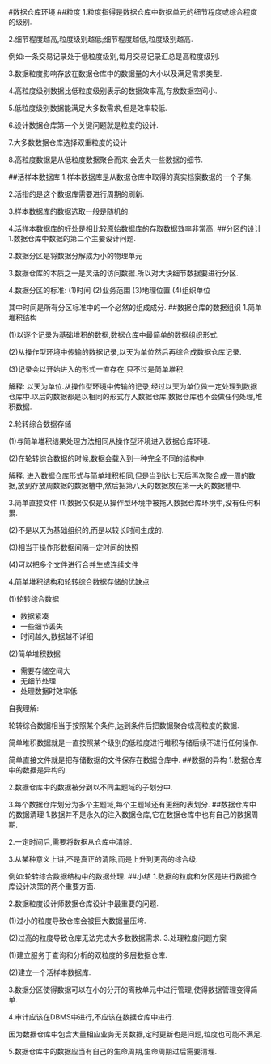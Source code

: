 #数据仓库环境
##粒度
1.粒度指得是数据仓库中数据单元的细节程度或综合程度的级别.

2.细节程度越高,粒度级别越低;细节程度越低,粒度级别越高.
	
例如:一条交易记录处于低粒度级别,每月交易记录汇总是高粒度级别.

3.数据粒度影响存放在数据仓库中的数据量的大小以及满足需求类型.
	
4.高粒度级别数据比低粒度级别表示的数据效率高,存放数据空间小.
	
5.低粒度级别数据能满足大多数需求,但是效率较低.
	
6.设计数据仓库第一个关键问题就是粒度的设计.
	
7.大多数数据仓库选择双重粒度的设计
	
8.高粒度数据是从低粒度数据聚合而来,会丢失一些数据的细节.

##活样本数据库
1.样本数据库是从数据仓库中取得的真实档案数据的一个子集.

2.活指的是这个数据库需要进行周期的刷新.

3.样本数据库的数据选取一般是随机的.

4.活样本数据库的好处是相比较原始数据库的存取数据效率非常高.
##分区的设计
1.数据仓库中数据的第二个主要设计问题.
	
2.数据分区是将数据分解成为小的物理单元
	
3.数据仓库的本质之一是灵活的访问数据.所以对大块细节数据要进行分区.
	
4.数据分区的标准:
		(1)时间
		(2)业务范围
		(3)地理位置
		(4)组织单位
	  
  其中时间是所有分区标准中的一个必然的组成成分.
##数据仓库的数据组织
1.简单堆积结构
	
(1)以逐个记录为基础堆积的数据,数据仓库中最简单的数据组织形式.
	
(2)从操作型环境中传输的数据记录,以天为单位然后再综合成数据仓库记录.

(3)记录会以开始进入的形式一直存在,只不过是简单堆积.
	
解释:
	以天为单位.从操作型环境中传输的记录,经过以天为单位做一定处理到数据仓库中.以后的数据都是以相同的形式存入数据仓库,数据仓库也不会做任何处理,堆积数据.
	
2.轮转综合数据存储
	  
(1)与简单堆积结果处理方法相同从操作型环境进入数据仓库环境.

(2)在轮转综合数据的时候,数据会载入到一种完全不同的结构中.

解释:
进入数据仓库形式与简单堆积相同,但是当到达七天后再次聚合成一周的数据,放到存放周数据的数据槽中,然后把第八天的数据放在第一天的数据槽中.
	
3.简单直接文件
(1)数据仅仅是从操作型环境中被拖入数据仓库环境中,没有任何积累.

(2)不是以天为基础组织的,而是以较长时间生成的.

(3)相当于操作形数据间隔一定时间的快照
	  
(4)可以把多个文件进行合并生成连续文件
	
4.简单堆积结构和轮转综合数据存储的优缺点
		
(1)轮转综合数据
	
* 数据紧凑
* 一些细节丢失
* 时间越久,数据越不详细
		
(2)简单堆积数据

* 需要存储空间大
* 无细节处理
* 处理数据时效率低
	 
自我理解:

轮转综合数据相当于按照某个条件,达到条件后把数据聚合成高粒度的数据.

简单堆积数据就是一直按照某个级别的低粒度进行堆积存储后续不进行任何操作.

简单直接文件就是把存储数据的文件保存在数据仓库中.
##数据的异构
1.数据仓库中的数据是异构的.
	
2.数据仓库中的数据被分到以不同主题域的子划分中.
	
3.每个数据仓库划分为多个主题域,每个主题域还有更细的表划分.
##数据仓库中的数据清理
1.数据并不是永久的注入数据仓库,它在数据仓库中也有自己的数据周期.

2.一定时间后,需要将数据从仓库中清除.

3.从某种意义上讲,不是真正的清除,而是上升到更高的综合级.
	
例如:轮转综合数据结构中的数据处理.
##小结
1.数据的粒度和分区是进行数据仓库设计决策的两个重要方面.
	
2.数据粒度设计师数据仓库设计中最重要的问题.

(1)过小的粒度导致仓库会被巨大数据量压垮.

(2)过高的粒度导致仓库无法完成大多数数据需求.
3.处理粒度问题方案

(1)建立服务于查询和分析的双粒度的多层数据仓库.
		
(2)建立一个活样本数据库.
	
3.数据分区使得数据可以在小的分开的离散单元中进行管理,使得数据管理变得简单.
	
4.审计应该在DBMS中进行,不应该在数据仓库中进行.
		
因为数据仓库中包含大量相应业务无关数据,定时更新也是问题,粒度也可能不满足.
	
5.数据仓库中的数据应当有自己的生命周期,生命周期过后需要清理.
	
	